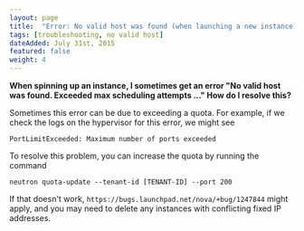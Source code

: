```yaml
---
layout: page
title:  "Error: No valid host was found (when launching a new instance)"
tags: [troubleshooting, no valid host]
dateAdded: July 31st, 2015
featured: false
weight: 4
---
```


**When spinning up an instance, I sometimes get an error "No valid host was found.  Exceeded max scheduling attempts ..."  How do I resolve this?**

Sometimes this error can be due to exceeding a quota.  For example, if we check the logs on the hypervisor for this error, we might see

`PortLimitExceeded: Maximum number of ports exceeded`

To resolve this problem, you can increase the quota by running the command

`neutron quota-update --tenant-id [TENANT-ID] --port 200`

If that doesn't work, `https://bugs.launchpad.net/nova/+bug/1247844` might apply, and you may need to delete any instances with conflicting fixed IP addresses.
